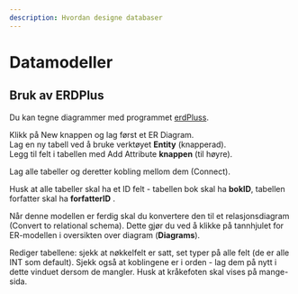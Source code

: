 ```yaml
---
description: Hvordan designe databaser
---
```


# Datamodeller

## Bruk av ERDPlus

Du kan tegne diagrammer med programmet [erdPluss](https://erdpluss.com).

Klikk på New knappen og lag først et ER Diagram.  
Lag en ny tabell ved å bruke verktøyet **Entity** \(knapperad\).  
Legg til felt i tabellen med Add Attribute **knappen** \(til høyre\).

Lag alle tabeller og deretter kobling mellom dem \(Connect\).

Husk at alle tabeller skal ha et ID felt - tabellen bok skal ha **bokID**, tabellen forfatter skal ha **forfatterID** .

Når denne modellen er ferdig skal du konvertere den til et relasjonsdiagram \(Convert to relational schema\). Dette gjør du ved å klikke på tannhjulet for ER-modellen i oversikten over diagram \(**Diagrams**\).

Rediger tabellene: sjekk at nøkkelfelt er satt, set typer på alle felt \(de er alle INT som default\). Sjekk også at koblingene er i orden - lag dem på nytt i dette vinduet dersom de mangler. Husk at kråkefoten skal vises på mange-sida.

